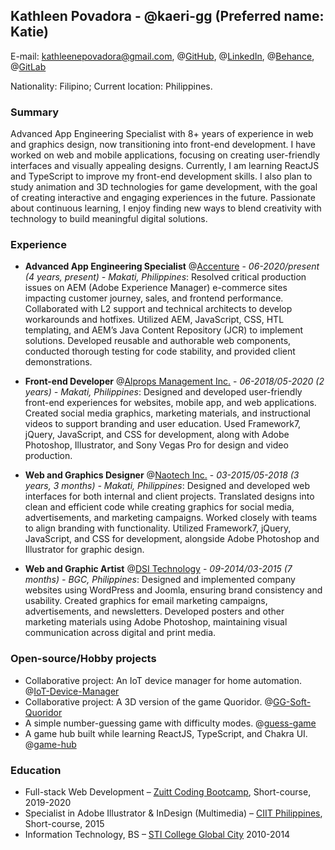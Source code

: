 ## Kathleen Povadora - @kaeri-gg (Preferred name: Katie)

E-mail: kathleenepovadora@gmail.com, @[GitHub](https://github.com/kaeri-gg), @[LinkedIn](https://www.linkedin.com/in/kathleenpovadora/), @[Behance](http://www.behance.net/kaeri-gg), @[GitLab](https://kathleenpovadora.gitlab.io/cv/)

Nationality: Filipino; Current location: Philippines.

### Summary

Advanced App Engineering Specialist with 8+ years of experience in web and graphics design, now transitioning into front-end development.
I have worked on web and mobile applications, focusing on creating user-friendly interfaces and visually appealing designs.
Currently, I am learning ReactJS and TypeScript to improve my front-end development skills.
I also plan to study animation and 3D technologies for game development, with the goal of creating interactive and
engaging experiences in the future. Passionate about continuous learning, I enjoy finding new ways to blend creativity
with technology to build meaningful digital solutions.

### Experience

- **Advanced App Engineering Specialist** @[Accenture](https://www.accenture.com/) - _06-2020/present (4 years, present) - Makati, Philippines_: Resolved critical production issues on AEM (Adobe Experience Manager) e-commerce sites impacting customer journey, sales, and frontend performance. Collaborated with L2 support and technical architects to develop workarounds and hotfixes. Utilized AEM, JavaScript, CSS, HTL templating, and AEM’s Java Content Repository (JCR) to implement solutions. Developed reusable and authorable web components, conducted thorough testing for code stability, and provided client demonstrations.

- **Front-end Developer** @[Alprops Management Inc.](#not-available) - _06-2018/05-2020 (2 years) - Makati, Philippines_: Designed and developed user-friendly front-end experiences for websites, mobile app, and web applications. Created social media graphics, marketing materials, and instructional videos to support branding and user education. Used Framework7, jQuery, JavaScript, and CSS for development, along with Adobe Photoshop, Illustrator, and Sony Vegas Pro for design and video production.

- **Web and Graphics Designer** @[Naotech Inc.](#not-available) - _03-2015/05-2018 (3 years, 3 months) - Makati, Philippines_: Designed and developed web interfaces for both internal and client projects. Translated designs into clean and efficient code while creating graphics for social media, advertisements, and marketing campaigns. Worked closely with teams to align branding with functionality. Utilized Framework7, jQuery, JavaScript, and CSS for development, alongside Adobe Photoshop and Illustrator for graphic design.

- **Web and Graphic Artist** @[DSI Technology](http://dimensionsystems.com/gu/) - _09-2014/03-2015 (7 months) - BGC, Philippines_: Designed and implemented company websites using WordPress and Joomla, ensuring brand consistency and usability. Created graphics for email marketing campaigns, advertisements, and newsletters. Developed posters and other marketing materials using Adobe Photoshop, maintaining visual communication across digital and print media.


### Open-source/Hobby projects
- Collaborative project: An IoT device manager for home automation. @[IoT-Device-Manager](https://github.com/n1md7/IoT-Device-Manager)
- Collaborative project: A 3D version of the game Quoridor. @[GG-Soft-Quoridor](https://github.com/n1md7/GG-Soft-Quoridor)
- A simple number-guessing game with difficulty modes. @[guess-game](https://github.com/kaeri-gg/guess-game)
- A game hub built while learning ReactJS, TypeScript, and Chakra UI. @[game-hub](https://github.com/kaeri-gg/game-hub)


### Education
- Full-stack Web Development – [Zuitt Coding Bootcamp](https://zuitt.co/), Short-course, 2019-2020
- Specialist in Adobe Illustrator & InDesign (Multimedia) – [CIIT Philippines](https://www.ciit.edu.ph/), Short-course, 2015
- Information Technology, BS – [STI College Global City](https://www.sti.edu/) 2010-2014